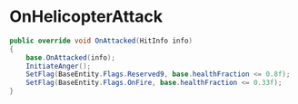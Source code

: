 <Badge type="danger" text="Carbon Compatible"/><Badge type="warning" text="Oxide Compatible"/>
# OnHelicopterAttack
```csharp
public override void OnAttacked(HitInfo info)
{
	base.OnAttacked(info);
	InitiateAnger();
	SetFlag(BaseEntity.Flags.Reserved9, base.healthFraction <= 0.8f);
	SetFlag(BaseEntity.Flags.OnFire, base.healthFraction <= 0.33f);
}

```
